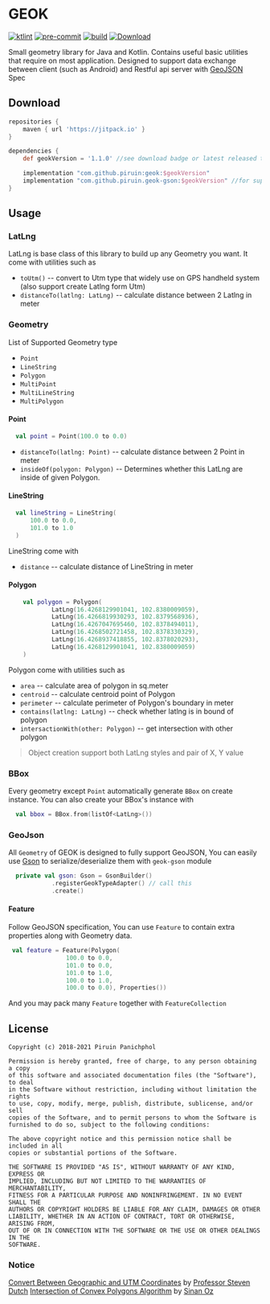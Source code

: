 # GEOK
[![ktlint](https://img.shields.io/badge/code%20style-%E2%9D%A4-FF4081.svg)](https://ktlint.github.io/)
[![pre-commit](https://img.shields.io/badge/pre--commit-enabled-brightgreen?logo=pre-commit&logoColor=white)](https://github.com/pre-commit/pre-commit)
[![build](https://github.com/piruin/geok/actions/workflows/build.yml/badge.svg)](https://github.com/piruin/geok/actions/workflows/build.yml)
[![Download](https://jitpack.io/v/piruin/geok.svg)](https://jitpack.io/#piruin/geok)

Small geometry library for Java and Kotlin. Contains useful basic utilities that require on most application.
Designed to support data exchange between client (such as Android) and Restful api server with [GeoJSON](http://geojson.org/) Spec

## Download

```groovy
repositories {
    maven { url 'https://jitpack.io' }
}

dependencies {
    def geokVersion = '1.1.0' //see download badge or latest released tag

    implementation "com.github.piruin:geok:$geokVersion"
    implementation "com.github.piruin.geok-gson:$geokVersion" //for support geojson with gson library
}
```

## Usage

### LatLng

LatLng is base class of this library to build up any Geometry you want. It come with utilities such as
- `toUtm()` -- convert to Utm type that widely use on GPS handheld system (also support create Latlng form Utm)
- `distanceTo(latlng: LatLng)` -- calculate distance between 2 Latlng in meter

### Geometry

List of Supported Geometry type
- `Point`
- `LineString`
- `Polygon`
- `MultiPoint`
- `MultiLineString`
- `MultiPolygon`

#### Point

```kotlin
  val point = Point(100.0 to 0.0)
```
- `distanceTo(latlng: Point)` -- calculate distance between 2 Point in meter
- `insideOf(polygon: Polygon)` -- Determines whether this LatLng are inside of given Polygon.

#### LineString

```kotlin
  val lineString = LineString(
      100.0 to 0.0,
      101.0 to 1.0
  )
```
LineString come with
- `distance` -- calculate distance of LineString in meter

#### Polygon

```kotlin
    val polygon = Polygon(
            LatLng(16.4268129901041, 102.8380009059),
            LatLng(16.4266819930293, 102.8379568936),
            LatLng(16.4267047695460, 102.8378494011),
            LatLng(16.4268502721458, 102.8378330329),
            LatLng(16.4268937418855, 102.8378020293),
            LatLng(16.4268129901041, 102.8380009059)
    )
```

Polygon come with utilities such as
- `area` -- calculate area of polygon in sq.meter
- `centroid` -- calculate centroid point of Polygon
- `perimeter` -- calculate perimeter of Polygon's boundary in meter
- `contains(latlng: LatLng)` -- check whether latlng is in bound of polygon
- `intersactionWith(other: Polygon)` -- get intersection with other polygon

> Object creation support both LatLng styles and pair of X, Y value

### BBox

Every geometry except `Point` automatically generate `BBox` on create instance.
You can also create your BBox's instance with

```kotlin
  val bbox = BBox.from(listOf<LatLng>())
```

### GeoJson

All `Geometry` of GEOK is designed to fully support GeoJSON,
You can easily use [Gson](https://github.com/google/gson) to serialize/deserialize them with `geok-gson` module

```kotlin
  private val gson: Gson = GsonBuilder()
            .registerGeokTypeAdapter() // call this
            .create()
```

#### Feature

Follow GeoJSON specification, You can use `Feature` to contain extra properties along with Geometry data.

```kotlin
 val feature = Feature(Polygon(
                100.0 to 0.0,
                101.0 to 0.0,
                101.0 to 1.0,
                100.0 to 1.0,
                100.0 to 0.0), Properties())
```

And you may pack many `Feature` together with `FeatureCollection`

## License

    Copyright (c) 2018-2021 Piruin Panichphol

    Permission is hereby granted, free of charge, to any person obtaining a copy
    of this software and associated documentation files (the "Software"), to deal
    in the Software without restriction, including without limitation the rights
    to use, copy, modify, merge, publish, distribute, sublicense, and/or sell
    copies of the Software, and to permit persons to whom the Software is
    furnished to do so, subject to the following conditions:

    The above copyright notice and this permission notice shall be included in all
    copies or substantial portions of the Software.

    THE SOFTWARE IS PROVIDED "AS IS", WITHOUT WARRANTY OF ANY KIND, EXPRESS OR
    IMPLIED, INCLUDING BUT NOT LIMITED TO THE WARRANTIES OF MERCHANTABILITY,
    FITNESS FOR A PARTICULAR PURPOSE AND NONINFRINGEMENT. IN NO EVENT SHALL THE
    AUTHORS OR COPYRIGHT HOLDERS BE LIABLE FOR ANY CLAIM, DAMAGES OR OTHER
    LIABILITY, WHETHER IN AN ACTION OF CONTRACT, TORT OR OTHERWISE, ARISING FROM,
    OUT OF OR IN CONNECTION WITH THE SOFTWARE OR THE USE OR OTHER DEALINGS IN THE
    SOFTWARE.

### Notice
[Convert Between Geographic and UTM Coordinates](http://www.uwgb.edu/dutchs/UsefulData/ConvertUTMNoOZ.HTM) by [Professor Steven Dutch](http://www.uwgb.edu/dutchs/index.htm)
[Intersection of Convex Polygons Algorithm](https://www.swtestacademy.com/intersection-convex-polygons-algorithm/) by [Sinan Oz](https://www.swtestacademy.com/author/sinanoz/)
